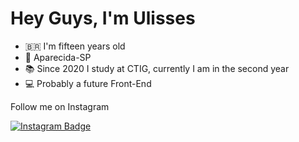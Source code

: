 # Hey Guys, I'm Ulisses
  
- 🇧🇷 I'm fifteen years old
- 📍 Aparecida-SP
- 📚 Since 2020 I study at CTIG, currently I am in the second year
- 💻 Probably a future Front-End 

Follow me on Instagram

[![Instagram Badge](https://img.shields.io/badge/-Instagram-slateblue?style=flat-square&logo=Instagram&logoColor=white&link=https://www.instagram.com/jr__ulisses/)](https://www.instagram.com/jr__ulisses/)
